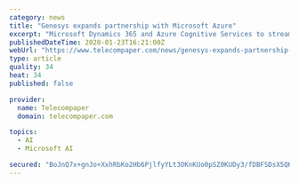```yaml
---
category: news
title: "Genesys expands partnership with Microsoft Azure"
excerpt: "Microsoft Dynamics 365 and Azure Cognitive Services to streamline collaboration and communications for employees and customers."
publishedDateTime: 2020-01-23T16:21:00Z
webUrl: "https://www.telecompaper.com/news/genesys-expands-partnership-with-microsoft-azure--1323890"
type: article
quality: 34
heat: 34
published: false

provider:
  name: Telecompaper
  domain: telecompaper.com

topics:
  - AI
  - Microsoft AI

secured: "BoJnQ7x+gnJo+XxhRbKo2Hb6PjlfyYLt3OKnKUo0pSZ0KUDy3/fDBFSDsX5QKlbQGSThRs7BMNA4xz/N/4IzP+nM6j21ixr9eiI9764+jovHxc8maS03u+7htkJOvEpCyj89Mj3RoFwzDJsGqEot4kHQEQEv0l0W7j9jl2loJdwBVd181uWF8KEXtEEwsDBfZamDWEJffQbg2QUXkNopz6auULRrFc1MmZZbAIIGbDHJ3h1AuNWHgjaFEWSqmkFaBbKlLMm9moYz++p7Ub1eYMzSgD0lcNj0Gg87VQHkeY19t0uovSLlLjcdTiKMX0PJ;6lcGba9OId4Hh0Ks4FoCfQ=="
---
```


